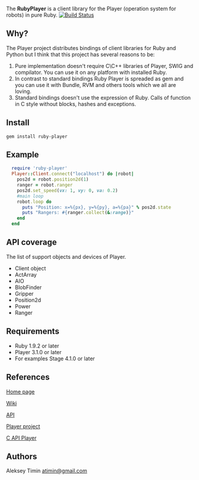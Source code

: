 The **RubyPlayer** is a client library for the Player (operation system for robots) in pure Ruby. [![Build Status](https://secure.travis-ci.org/flipback/ruby-player.png)](http://travis-ci.org/flipback/ruby-player)

Why?
-------------------------------------
The Player project distributes bindings of client libraries for Ruby and Python but I think that this project has several reasons to be:

1. Pure implementation doesn't require C\C++ libraries of Player, SWIG and compilator. You can use it on any platform with installed Ruby.
2. In contrast to standard bindings Ruby Player is spreaded as gem and you can use it with Bundle, RVM and others tools which we all are loving.
3. Standard bindings doesn't use the expression of Ruby. Calls of function in C style without blocks, hashes and exceptions. 

Install
-------------------------------------

`gem install ruby-player`

Example
-------------------------------------

  ```ruby
    require 'ruby-player'
    Player::Client.connect("localhost") do |robot|
      pos2d = robot.position2d(1)
      ranger = robot.ranger
      pos2d.set_speed(vx: 1, vy: 0, va: 0.2)
      #main loop
      robot.loop do
        puts "Position: x=%{px}, y=%{py}, a=%{pa}" % pos2d.state
        puts "Rangers: #{ranger.collect(&:range)}"
      end
    end
  ```

API coverage 
-------------------------------------
The list of support objects and devices of Player.

* Client object
* ActArray
* AIO
* BlobFinder
* Gripper
* Position2d
* Power
* Ranger


Requirements
-------------------------------------

* Ruby 1.9.2 or later 
* Player 3.1.0 or later
* For examples Stage 4.1.0 or later

References
-------------------------------------

[Home page](http://flipback.github.com/ruby-player/)

[Wiki](https://github.com/flipback/ruby-player/wiki)

[API](http://rubydoc.info/gems/ruby-player/)

[Player project](http://playerstage.sourceforge.net/)

[C API Player](http://playerstage.sourceforge.net/doc/Player-svn/player/group__player__clientlib__libplayerc.html)

Authors
-------------------------------------

Aleksey Timin <atimin@gmail.com>
